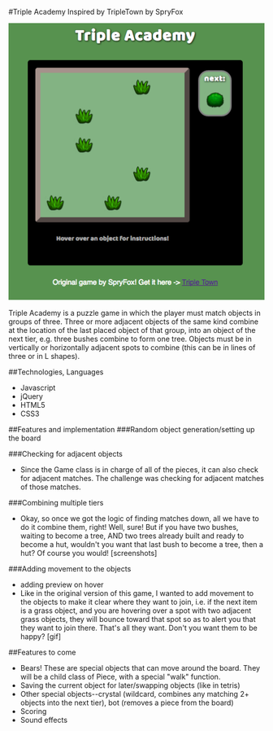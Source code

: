 #Triple Academy
Inspired by TripleTown by SpryFox

<!-- [Triple Academy live](https://e90216.github.io/Triple-Academy/) -->

![main game page](./docs/screenshots/main.png)

Triple Academy is a puzzle game in which the player must match objects in groups of three. Three or more adjacent objects of the same kind combine at the location of the last placed object of that group, into an object of the next tier, e.g. three bushes combine to form one tree. Objects must be in vertically or horizontally adjacent spots to combine (this can be in lines of three or in L shapes).

##Technologies, Languages
* Javascript
* jQuery
* HTML5
* CSS3

##Features and implementation
###Random object generation/setting up the board

###Checking for adjacent objects
* Since the Game class is in charge of all of the pieces, it can also check for adjacent matches. The challenge was checking for adjacent matches of those matches.

###Combining multiple tiers
* Okay, so once we got the logic of finding matches down, all we have to do it combine them, right! Well, sure! But if you have two bushes, waiting to become a tree, AND two trees already built and ready to become a hut, wouldn't you want that last bush to become a tree, then a hut? Of course you would!
[screenshots]

###Adding movement to the objects
* adding preview on hover
* Like in the original version of this game, I wanted to add movement to the objects to make it clear where they want to join, i.e. if the next item is a grass object, and you are hovering over a spot with two adjacent grass objects, they will bounce toward that spot so as to alert you that they want to join there. That's all they want. Don't you want them to be happy?
[gif]

##Features to come
* Bears! These are special objects that can move around the board. They will be a child class of Piece, with a special "walk" function.
* Saving the current object for later/swapping objects (like in tetris)
* Other special objects--crystal (wildcard, combines any matching 2+ objects into the next tier), bot (removes a piece from the board)
* Scoring
* Sound effects
